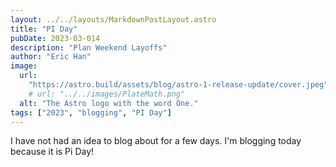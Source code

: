 ```yaml
---
layout: ../../layouts/MarkdownPostLayout.astro
title: "PI Day"
pubDate: 2023-03-014
description: "Plan Weekend Layoffs"
author: "Eric Han"
image:
  url:
    "https://astro.build/assets/blog/astro-1-release-update/cover.jpeg"
    # url: "../../images/PlateMath.png"
  alt: "The Astro logo with the word One."
tags: ["2023", "blogging", "PI Day"]
---
```


I have not had an idea to blog about for a few days. I'm blogging today because it is Pi Day!
